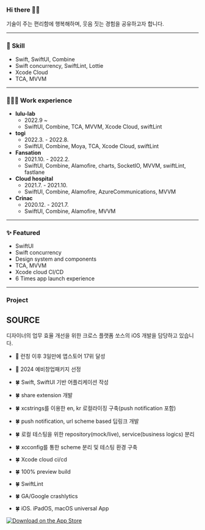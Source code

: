 ### Hi there 👋🏻
기술이 주는 편리함에 행복해하며, 웃음 짓는 경험을 공유하고자 합니다.

-------------------

### 🍳 Skill

- Swift, SwiftUI, Combine
- Swift concurrency, SwiftLint, Lottie
- Xcode Cloud
- TCA, MVVM

-------------------

### 🧑🏻‍💻 Work experience

- **lulu-lab**
	- 2022.9 ~
	- SwiftUI, Combine, TCA, MVVM, Xcode Cloud, swiftLint
- **togi**
	- 2022.3. - 2022.8.
	- SwiftUI, Combine, Moya, TCA, Xcode Cloud, swiftLint
- **Fansation**
	- 2021.10. - 2022.2.
	- SwiftUI, Combine, Alamofire, charts, SocketIO, MVVM, swiftLint, fastlane
- **Cloud hospital**
	- 2021.7. - 2021.10.
	- SwiftUI, Combine,  Alamofire, AzureCommunications, MVVM
- **Crinac**
	- 2020.12. - 2021.7.
	- SwiftUI, Combine, Alamofire, MVVM

-------------------

### ✨ Featured

- SwiftUI
- Swift concurrency
- Design system and components
- TCA, MVVM
- Xcode cloud CI/CD
- 6 Times app launch experience

-------------------

### Project

## SOURCE
디자이너의 업무 효율 개선을 위한 크로스 플랫폼 쏘스의 iOS 개발을 담당하고 있습니다.

- 🎉 런칭 이후 3일만에 앱스토어 17위 달성
- 🎉 2024 예비창업패키지 선정

- 🍀 Swift, SwiftUI 기반 어플리케이션 작성
- 🍀 share extension 개발
- 🍀 xcstrings를 이용한 en, kr 로컬라이징 구축(push notification 포함)
- 🍀 push notification, url scheme based 딥링크 개발
- 🍀 로컬 테스팅을 위한 repository(mock/live), service(business logics) 분리 
- 🍀 xcconfig를 통한 scheme 분리 및 테스팅 환경 구축
- 🍀 Xcode cloud ci/cd
- 🍀 100% preview build
- 🍀 SwiftLint
- 🍀 GA/Google crashlytics
- 🍀 iOS. iPadOS, macOS universal App

[![Download on the App Store](https://linkmaker.itunes.apple.com/images/badges/en-us/badge_appstore-lrg.svg)](https://apple.co/3WKi5EA)
